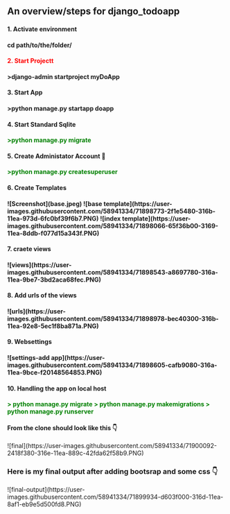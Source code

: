 <h2><b>An overview/steps for django_todoapp</b></h2>

<h4>1. Activate environment<h4>
        cd path/to/the/folder/
        <h4><font color='red'>2. Start Projectt</font><h4>
        >django-admin startproject myDoApp
<h4>3. Start App<h4>
        >python manage.py startapp doapp
<h4>4. Start Standard Sqlite<h4>
        <p style="color:green;"> >python manage.py migrate</p>
<h4>5. Create Administator Account 👤<h4>
        <p style="color:green;">  >python manage.py createsuperuser </p>
<h4>6. Create Templates<h4>
![Screenshot](base.jpeg)
![base template](https://user-images.githubusercontent.com/58941334/71898773-2f1e5480-316b-11ea-973d-6fc0bf39f6b7.PNG)
![index template](https://user-images.githubusercontent.com/58941334/71898066-65f36b00-3169-11ea-8ddb-f077d15a343f.PNG)
<h4>7. craete views<h4>
        ![views](https://user-images.githubusercontent.com/58941334/71898543-a8697780-316a-11ea-9be7-3bd2aca68fec.PNG)
<h4>8. Add urls of the views<h4>
        ![urls](https://user-images.githubusercontent.com/58941334/71898978-bec40300-316b-11ea-92e8-5ec1f8ba871a.PNG)
<h4>9. Websettings<h4>
        ![settings-add app](https://user-images.githubusercontent.com/58941334/71898605-cafb9080-316a-11ea-9bce-f20148564853.PNG)
<h4>10. Handling the app on local host<h4>
        <p style="color:green;"> 
        > python manage.py migrate
        > python manage.py makemigrations
        > python manage.py runserver
        </p>
 <h4>From the clone should look like this 👇</h4>
     ![final](https://user-images.githubusercontent.com/58941334/71900092-2418f380-316e-11ea-889c-42fda62f58b9.PNG)   
        
<h3> Here is my final output after adding bootsrap and some css 👇</h3>
![final-output](https://user-images.githubusercontent.com/58941334/71899934-d603f000-316d-11ea-8af1-eb9e5d500fd8.PNG)
